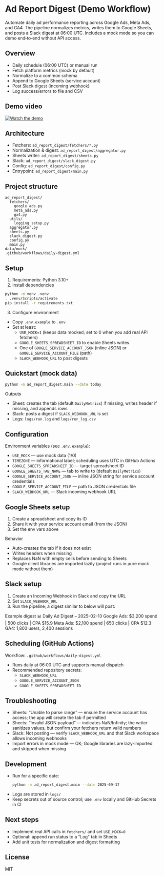 # Ad Report Digest (Demo Workflow)

Automate daily ad performance reporting across Google Ads, Meta Ads, and GA4. The pipeline normalizes metrics, writes them to Google Sheets, and posts a Slack digest at 06:00 UTC. Includes a mock mode so you can demo end‑to‑end without API access.

## Overview
- Daily schedule (06:00 UTC) or manual run
- Fetch platform metrics (mock by default)
- Normalize to a common schema
- Append to Google Sheets (service account)
- Post Slack digest (incoming webhook)
- Log success/errors to file and CSV

## Demo video
[![Watch the demo](https://img.youtube.com/vi/I1zrcAWNdFA/hqdefault.jpg)](https://youtu.be/I1zrcAWNdFA)

## Architecture
- Fetchers: `ad_report_digest/fetchers/*.py`
- Normalization & digest: `ad_report_digest/aggregator.py`
- Sheets writer: `ad_report_digest/sheets.py`
- Slack: `ad_report_digest/slack_digest.py`
- Config: `ad_report_digest/config.py`
- Entrypoint: `ad_report_digest/main.py`

## Project structure
```
ad_report_digest/
  fetchers/
    google_ads.py
    meta_ads.py
    ga4.py
  utils/
    logging_setup.py
  aggregator.py
  sheets.py
  slack_digest.py
  config.py
  main.py
data/mock/
.github/workflows/daily-digest.yml
```

## Setup
1) Requirements: Python 3.10+
2) Install dependencies
```bash
python -m venv .venv
. .venv/Scripts/activate
pip install -r requirements.txt
```
3) Configure environment
- Copy `.env.example` to `.env`
- Set at least:
  - `USE_MOCK=1` (keeps data mocked; set to 0 when you add real API fetchers)
  - `GOOGLE_SHEETS_SPREADSHEET_ID` to enable Sheets writes
  - One of `GOOGLE_SERVICE_ACCOUNT_JSON` (inline JSON) or `GOOGLE_SERVICE_ACCOUNT_FILE` (path)
  - `SLACK_WEBHOOK_URL` to post digests

## Quickstart (mock data)
```bash
python -m ad_report_digest.main --date today
```
Outputs
- Sheet: creates the tab (default `DailyMetrics`) if missing, writes header if missing, and appends rows
- Slack: posts a digest if `SLACK_WEBHOOK_URL` is set
- Logs: `logs/run.log` and `logs/run_log.csv`

## Configuration
Environment variables (see `.env.example`):
- `USE_MOCK` — use mock data (1/0)
- `TIMEZONE` — informational label; scheduling uses UTC in GitHub Actions
- `GOOGLE_SHEETS_SPREADSHEET_ID` — target spreadsheet ID
- `GOOGLE_SHEETS_TAB_NAME` — tab to write to (default `DailyMetrics`)
- `GOOGLE_SERVICE_ACCOUNT_JSON` — inline JSON string for service account credentials
- `GOOGLE_SERVICE_ACCOUNT_FILE` — path to JSON credentials file
- `SLACK_WEBHOOK_URL` — Slack incoming webhook URL

## Google Sheets setup
1. Create a spreadsheet and copy its ID
2. Share it with your service account email (from the JSON)
3. Set the env vars above

Behavior
- Auto-creates the tab if it does not exist
- Writes headers when missing
- Replaces NaN with empty cells before sending to Sheets
- Google client libraries are imported lazily (project runs in pure mock mode without them)

## Slack setup
1. Create an Incoming Webhook in Slack and copy the URL
2. Set `SLACK_WEBHOOK_URL`
3. Run the pipeline; a digest similar to below will post:

Example digest
📊 Daily Ad Digest – 2025-02-10
Google Ads: $3,200 spend | 500 clicks | CPA $15.9
Meta Ads: $2,100 spend | 650 clicks | CPA $12.3
GA4: 1,800 users, 2,400 sessions

## Scheduling (GitHub Actions)
Workflow: `.github/workflows/daily-digest.yml`
- Runs daily at 06:00 UTC and supports manual dispatch
- Recommended repository secrets:
  - `SLACK_WEBHOOK_URL`
  - `GOOGLE_SERVICE_ACCOUNT_JSON`
  - `GOOGLE_SHEETS_SPREADSHEET_ID`

## Troubleshooting
- Sheets: “Unable to parse range” — ensure the service account has access; the app will create the tab if permitted
- Sheets: “Invalid JSON payload” — indicates NaN/Infinity; the writer sanitizes values, but confirm your fetchers return valid numbers
- Slack: Not posting — verify `SLACK_WEBHOOK_URL` and that Slack workspace allows incoming webhooks
- Import errors in mock mode — OK; Google libraries are lazy-imported and skipped when missing

## Development
- Run for a specific date:
  ```bash
  python -m ad_report_digest.main --date 2025-09-17
  ```
- Logs are stored in `logs/`
- Keep secrets out of source control; use `.env` locally and GitHub Secrets in CI

## Next steps
- Implement real API calls in `fetchers/` and set `USE_MOCK=0`
- Optional: append run status to a "Log" tab in Sheets
- Add unit tests for normalization and digest formatting

## License
MIT
